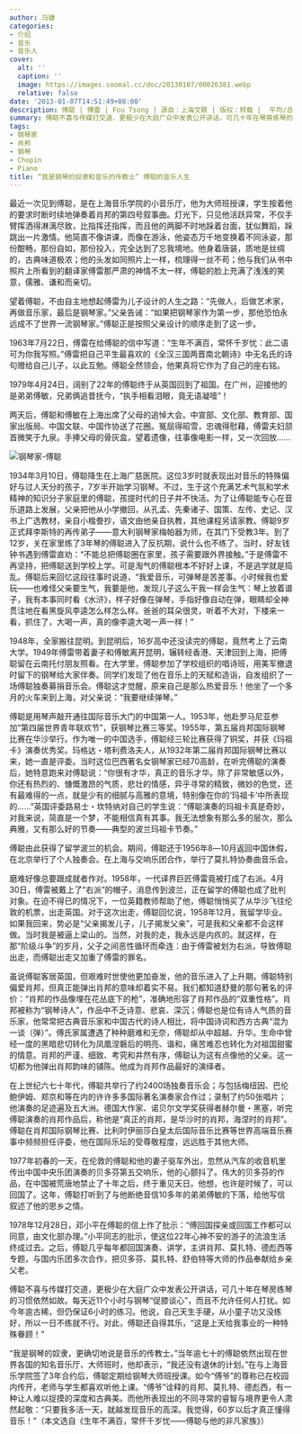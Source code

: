 ```yaml
---
author: 马婕
categories:
- 介绍
- 音乐
- 音乐人
cover:
  alt: ''
  caption: ''
  image: https://images.soomal.cc/doc/20130107/00026381.webp
  relative: false
date: '2013-01-07T14:51:49+08:00'
description: 傅聪 | 傅雷 | Fou Tsong | 源自：上海文联 | 版权：转载 |  平均/总评分：10.00/20
summary: 傅聪不喜与传媒打交道，更极少在大庭广众中发表公开讲话，可几十年在琴房练琴的习惯依然如故。每天近11个小时与钢琴“促膝谈心”，而且不允许任何人打扰。如今年逾古稀，但仍保证6小时的练习。他说，自己天生手硬，从小童子功又没练好，所以一日不练就不行。对此，傅聪还自得其乐……
tags:
- 钢琴家
- 肖邦
- 钢琴
- Chopin
- Piano
title: “我是钢琴的奴隶和音乐的传教士” 傅聪的音乐人生
---
```


最近一次见到傅聪，是在上海音乐学院的小音乐厅，他为大师班授课，学生按着他的要求时断时续地弹奏着肖邦的第四号叙事曲。灯光下，只见他活跃异常，不仅手臂挥洒得淋漓尽致，比指挥还指挥，而且他的两脚不时地跺着台面，犹似舞蹈，跺跳出一片激情。他简直不像讲课，而像在游泳，他姿态万千地变换着不同泳姿，那份酣畅，那份自如，那份投入，完全达到了忘我境地。他身着唐装，质地是丝绸的，古典味道极浓；他的头发如同照片上一样，梳理得一丝不苟；他与我们从书中照片上所看到的翻译家傅雷那严肃的神情不太一样，傅聪的脸上充满了浅浅的笑意，儒雅、谦和而亲切。

望着傅聪，不由自主地想起傅雷为儿子设计的人生之路：“先做人，后做艺术家，再做音乐家，最后是钢琴家。”父亲告诫：“如果把钢琴家作为第一步，那他恐怕永远成不了世界一流钢琴家。”傅聪正是按照父亲设计的顺序走到了这一步。

1963年7月22日，傅雷在给傅聪的信中写道：“生年不满百，常怀千岁忧：此二语可为你我写照。”傅雷把自己平生最喜欢的《全汉三国两晋南北朝诗》中无名氏的诗句赠给自己儿子，以此互勉。傅聪全然领会，他果真将它作为了自己的座右铭。

1979年4月24日，阔别了22年的傅聪终于从英国回到了祖国。在广州，迎接他的是弟弟傅敏，兄弟俩追昔抚今，“执手相看泪眼，竟无语凝噎”！

两天后，傅聪和傅敏在上海出席了父母的追悼大会。中宣部、文化部、教育部、国家出版局、中国文联、中国作协送了花圈。冤屈得昭雪，忠魂得慰藉，傅雷夫妇颔首微笑于九泉。手捧父母的骨灰盒，望着遗像，往事像电影一样，又一次回放……

![钢琴家-傅聪](https://images.soomal.cc/doc/20130107/00026381.webp)





1934年3月10日，傅聪降生在上海广慈医院。这位3岁时就表现出对音乐的特殊偏好与过人天分的孩子，7岁半开始学习钢琴。不过，生于这个充满艺术气氛和学术精神的知识分子家庭里的傅聪，孩提时代的日子并不快活。为了让傅聪能专心在音乐道路上发展，父亲把他从小学撤回，从孔孟、先秦诸子、国策、左传、史记、汉书上广选教材，亲自小楷誊抄，语文由他亲自执教，其他课程另请家教。傅聪9岁正式拜李斯特的再传弟子――意大利钢琴家梅帕器为师，在其门下受教3年。到了12岁，关在家里练了3年琴的傅聪进入了反抗期，说什么也不练了。当时，好友钱钟书遇到傅雷直劝：“不能总把傅聪圈在家里，孩子需要跟外界接触。”于是傅雷不再坚持，把傅聪送到学校上学。可是淘气的傅聪根本不好好上课，不是逃学就是捣乱。傅聪后来回忆这段往事时说道，“我爱音乐，可弹琴是苦差事。小时候我也爱玩――也难怪父亲要生气，我要是他，发现儿子这么干我一样会生气：琴上放着谱子，我有本事同时看《水浒》，样子好像在弹琴，手指好像自动在弹，眼睛却全神贯注地在看黑旋风李逵怎么样怎么样。爸爸的耳朵很灵，听着不大对，下楼来一看，抓住了，大喝一声，真的像李逵大喝一声一样！”

1948年，全家搬往昆明。到昆明后，16岁高中还没读完的傅聪，竟然考上了云南大学。1949年傅雷带着妻子和傅敏离开昆明，辗转经香港、天津回到上海，把傅聪留在云南托付朋友照看。在大学里，傅聪参加了学校组织的唱诗班，用美军撤退时留下的钢琴给大家伴奏。同学们发现了他在音乐上的天赋和造诣，自发组织了一场傅聪独奏募捐音乐会。傅聪这才觉醒，原来自己是那么热爱音乐！他坐了一个多月的火车来到上海，对父亲说：“我要继续弹琴。”

傅聪是用琴声敲开通往国际音乐大门的中国第一人。1953年，他赴罗马尼亚参加“第四届世界青年联欢节”，获钢琴比赛三等奖。1955年，第五届肖邦国际钢琴比赛在华沙举行。作为唯一的中国选手，傅聪经三轮比赛获得了铜奖，并获《玛祖卡》演奏优秀奖。玛格达・塔利费洛夫人，从1932年第二届肖邦国际钢琴比赛以来，她一直是评委。当时这位巴西著名女钢琴家已经70高龄，在听完傅聪的演奏后，她特意跑来对傅聪说：“你很有才华，真正的音乐才华。除了非常敏感以外，你还有热烈的、慷慨激昂的气质，悲壮的情感，异乎寻常的精致，微妙的色觉，还有最难得的一点，就是少有的细腻与高雅的意境，特别像在你的‘玛祖卡’中所表现的……”英国评委路易士・坎特纳对自己的学生说：“傅聪演奏的玛祖卡真是奇妙，对我来说，简直是一个梦，不能相信真有其事。我无法想象有那么多的层次，那么典雅，又有那么好的节奏――典型的波兰玛祖卡节奏。”

傅聪由此获得了留学波兰的机会。期间，傅聪还于1956年8―10月返回中国休假，在北京举行了个人独奏会。在上海与交响乐团合作，举行了莫扎特协奏曲音乐会。

磨难好像总要跟成就者作对。1958年，一代译界巨匠傅雷竟被打成了右派。4月30日，傅雷被戴上了“右派”的帽子，消息传到波兰，正在留学的傅聪也成了批判对象。在迫不得已的情况下，一位英籍教师帮助了他，傅聪悄悄买了从华沙飞往伦敦的机票，出走英国。对于这次出走，傅聪回忆说，1958年12月，我留学毕业。如果我回来，势必是“父亲揭发儿子，儿子揭发父亲”，可是我和父亲都不会这样做。当时我是被逼上梁山的。当然，对我的走，我永远是内疚的。就这样，在那“阶级斗争”的岁月，父子之间恶性循环而牵连：由于傅雷被划为右派，导致傅聪出走，而傅聪出走又加重了傅雷的罪名。

虽说傅聪客居英国，但艰难时世使他更加奋发，他的音乐进入了上升期。傅聪特别偏爱肖邦，但真正能弹出肖邦的意味却着实不易。我们都知道舒曼的那句著名的评价：“肖邦的作品像埋在花丛底下的枪”，准确地形容了肖邦作品的“双重性格”。肖邦被称为“钢琴诗人”，作品中不乏诗意、悲哀、深沉；傅聪也是位有诗人气质的音乐家，他常常把古典音乐家和中国古代的诗人相比，将中国诗词和西方古典“混为一谈（弹）”。傅氏家属遭遇了种种磨难和无奈，傅聪却从中超越、升华。生命中曾经一度的黑暗悲切转化为凤凰涅磐后的明亮、谐和，痛苦难忍也转化为对祖国甜蜜的情意。肖邦的严谨、细致、考究和井然有序，傅聪认为这有点像他的父亲。这一切都为他弹出肖邦韵味的铺陈。他成为肖邦作品最好的演绎者。

在上世纪六七十年代，傅聪共举行了约2400场独奏音乐会；与包括梅纽因、巴伦鲍伊姆、郑京和等在内的许许多多国际著名演奏家合作过；录制了约50张唱片；他演奏的足迹遍及五大洲。德国大作家、诺贝尔文学奖获得者赫尔曼・黑塞，听完傅聪演奏的肖邦作品后，称他是“真正的肖邦，是华沙时的肖邦，海涅时的肖邦”。傅聪在肖邦国际钢琴比赛、比利时伊丽莎白皇太后国际音乐比赛等世界高端音乐赛事中频频担任评委，他在国际乐坛的受尊敬程度，远远胜于其他大师。

1977年初春的一天，在伦敦的傅聪和他的妻子驱车外出，忽然从汽车的收音机里传出中国中央乐团演奏的贝多芬第五交响乐，他的心颤抖了。伟大的贝多芬的作品，在中国被荒唐地禁止了十年之后，终于重见天日。他想，也许是时候了，可以回国了。这年，傅聪打听到了与他断绝音信10多年的弟弟傅敏的下落，给他写信叙述了他的思乡之情。

1978年12月28日，邓小平在傅聪的信上作了批示：“傅回国探亲或回国工作都可以同意，由文化部办理。”小平同志的批示，使这位22年心神不安的游子的流浪生活终成过去。之后，傅聪几乎每年都回国演奏、讲学，主讲肖邦、莫扎特、德彪西等专题，与国内乐团多次合作，把贝多芬、莫扎特、舒伯特等大师的作品奉献给乡亲父老。

傅聪不喜与传媒打交道，更极少在大庭广众中发表公开讲话，可几十年在琴房练琴的习惯依然如故。每天近11个小时与钢琴“促膝谈心”，而且不允许任何人打扰。如今年逾古稀，但仍保证6小时的练习。他说，自己天生手硬，从小童子功又没练好，所以一日不练就不行。对此，傅聪还自得其乐，“这是上天给我事业的一种特殊眷顾！”

“我是钢琴的奴隶，更确切地说是音乐的传教士。”当年逾七十的傅聪依然出现在世界各国的知名音乐厅、大师班时，他却表示，“我还没有退休的计划。”在与上海音乐学院签了3年合约后，傅聪定期给钢琴大师班授课。如今“傅爷”的尊称已在校园内传开，老师与学生都喜欢听他上课。“傅爷”诠释的肖邦、莫扎特、德彪西，有一种让人难以捉摸的深度和古典美。而他所表现出的不同寻常的睿智与境界更令人肃然起敬：“只要我多活一天，就越发现音乐的高深。我觉得，60岁以后才真正懂得音乐！”（本文选自《生年不满百，常怀千岁忧――傅聪与他的非凡家族》）